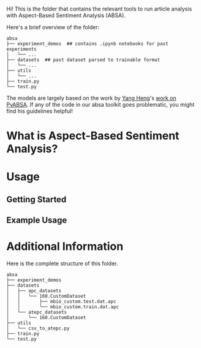 Hi! This is the folder that contains the relevant tools to run article analysis with Aspect-Based Sentiment Analysis (ABSA). 

Here's a brief overview of the folder:
```tree
absa
├── experiment_demos  ## contains .ipynb notebooks for past experiments
│   └── ... 
├── datasets  ## past dataset parsed to trainable format
│   └── ...
├── utils
│   └── ...
├── train.py
└── test.py
```

The models are largely based on the work by [Yang Heng](https://github.com/yangheng95)'s [work on PyABSA](https://github.com/yangheng95/PyABSA). If any of the code in our absa toolkit goes problematic, you might find his guidelines helpful!

# What is Aspect-Based Sentiment Analysis?

# Usage

## Getting Started

## Example Usage

# Additional Information
Here is the complete structure of this folder. 
```tree
absa
├── experiment_demos
├── datasets
│   ├── apc_datasets
│   │   └── 160.CustomDataset
│   │       ├── mbio_custom.test.dat.apc
│   │       └── mbio_custom.train.dat.apc
│   └── atepc_datasets
│       └── 160.CustomDataset
├── utils
│   └── csv_to_atepc.py
├── train.py
└── test.py
```
